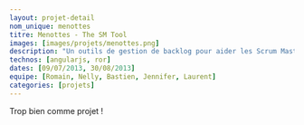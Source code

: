 ```yaml
---
layout: projet-detail
nom_unique: menottes
titre: Menottes - The SM Tool
images: [images/projets/menottes.png]
description: "Un outils de gestion de backlog pour aider les Scrum Master a se sortir des tableaux excel et des rapport sans fin !"
technos: [angularjs, ror]
dates: [09/07/2013, 30/08/2013]
equipe: [Romain, Nelly, Bastien, Jennifer, Laurent]
categories: [projets]
---
```

Trop bien comme projet !